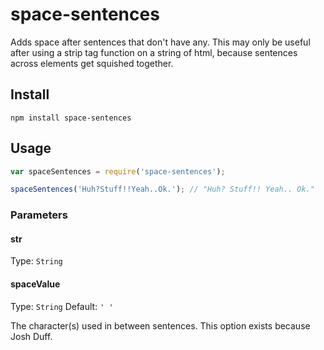 # space-sentences

Adds space after sentences that don't have any. This may only be useful after using a strip tag function on a string of html, because sentences across elements get squished together.

## Install
```
npm install space-sentences
```

## Usage

```javascript
var spaceSentences = require('space-sentences');

spaceSentences('Huh?Stuff!!Yeah..Ok.'); // "Huh? Stuff!! Yeah.. Ok."
```

### Parameters

#### str

Type: `String`

#### spaceValue

Type: `String`
Default: `' '`

The character(s) used in between sentences. This option exists because Josh Duff.
